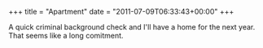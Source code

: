 +++
title = "Apartment"
date = "2011-07-09T06:33:43+00:00"
+++

A quick criminal background check and I'll have a home for the next year.  That seems like a long comitment.
			